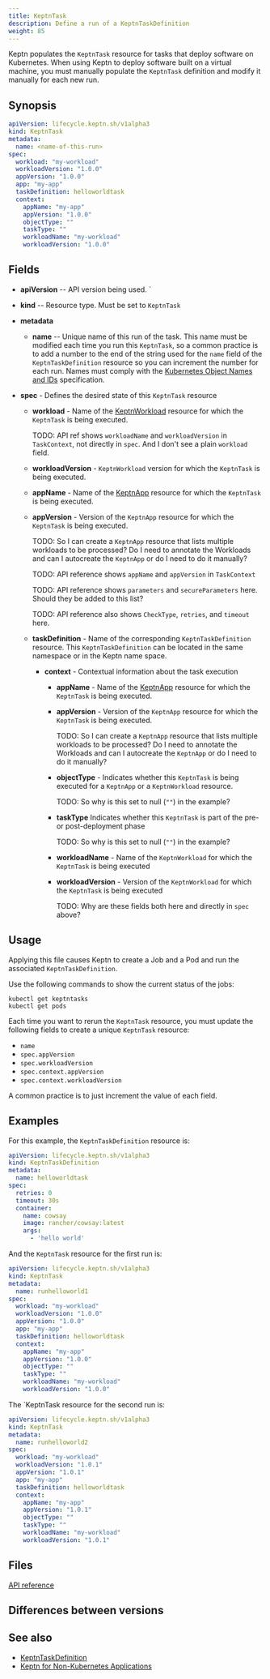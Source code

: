 ```yaml
---
title: KeptnTask
description: Define a run of a KeptnTaskDefinition
weight: 85
---
```


Keptn populates the `KeptnTask` resource
for tasks that deploy software on Kubernetes.
When using Keptn to deploy software built on a virtual machine,
you must manually populate the `KeptnTask` definition
and modify it manually for each new run.

## Synopsis

```yaml
apiVersion: lifecycle.keptn.sh/v1alpha3
kind: KeptnTask
metadata:
  name: <name-of-this-run>
spec:
  workload: "my-workload"
  workloadVersion: "1.0.0"
  appVersion: "1.0.0"
  app: "my-app"
  taskDefinition: helloworldtask
  context:
    appName: "my-app"
    appVersion: "1.0.0"
    objectType: ""
    taskType: ""
    workloadName: "my-workload"
    workloadVersion: "1.0.0"
```

## Fields

* **apiVersion** -- API version being used.
`
* **kind** -- Resource type.
   Must be set to `KeptnTask`

* **metadata**
  * **name** -- Unique name of this run of the task.
    This name must be modified each time you run this `KeptnTask`,
    so a common practice is to add a number to the end of the string
    used for the `name` field of the `KeptnTaskDefinition` resource
    so you can increment the number for each run.
    Names must comply with the
    [Kubernetes Object Names and IDs](https://kubernetes.io/docs/concepts/overview/working-with-objects/names/#dns-subdomain-names)
    specification.
* **spec** - Defines the desired state of this `KeptnTask` resource
  * **workload** - Name of the
      [KeptnWorkload](../crd-ref/lifecycle/v1alpha3/#keptnworkload)
      resource for which the `KeptnTask` is being executed.

      TODO: API ref shows `workloadName` and `workloadVersion`
      in `TaskContext`, not directly in `spec`.
      And I don't see a plain `workload` field.

  * **workloadVersion** - `KeptnWorkload` version
      for which the `KeptnTask` is being executed.
  * **appName** - Name of the
      [KeptnApp](../yaml-crd-ref/app.md) resource
      for which the `KeptnTask` is being executed.
  * **appVersion** - Version of the `KeptnApp` resource
      for which the `KeptnTask` is being executed.

      TODO: So I can create a `KeptnApp` resource that lists multiple workloads
      to be processed?
       Do I need to annotate the Workloads
      and can I autocreate the `KeptnApp` or do I need to do it manually?

      TODO: API reference shows `appName` and `appVersion` in `TaskContext`

      TODO: API reference shows `parameters` and `secureParameters` here.
      Should they be added to this list?

      TODO: API reference also shows `CheckType`, `retries`, and `timeout` here.

  * **taskDefinition** - Name of the corresponding `KeptnTaskDefinition` resource.
  This `KeptnTaskDefinition` can be located in the same namespace
  or in the Keptn name space.
    * **context** - Contextual information about the task execution
      * **appName** - Name of the
          [KeptnApp](../yaml-crd-ref/app.md) resource
          for which the `KeptnTask` is being executed.
      * **appVersion** - Version of the `KeptnApp` resource
          for which the `KeptnTask` is being executed.

          TODO: So I can create a `KeptnApp` resource that lists multiple workloads
          to be processed?
           Do I need to annotate the Workloads
          and can I autocreate the `KeptnApp` or do I need to do it manually?
      * **objectType** - Indicates whether this `KeptnTask`
          is being executed for a `KeptnApp` or a `KeptnWorkload` resource.

          TODO: So why is this set to null (`""`) in the example?
      * **taskType** Indicates whether this `KeptnTask`
          is part of the pre- or post-deployment phase

          TODO: So why is this set to null (`""`) in the example?

      * **workloadName** - Name of the `KeptnWorkload`
          for which the `KeptnTask` is being executed
      * **workloadVersion** - Version of the `KeptnWorkload`
          for which the `KeptnTask` is being executed

          TODO: Why are these fields both here and directly in `spec` above?

## Usage

Applying this file causes Keptn to create a Job and a Pod
and run the associated `KeptnTaskDefinition`.

Use the following commands to show the current status of the jobs:

```shell
kubectl get keptntasks
kubectl get pods
```

Each time you want to rerun the `KeptnTask` resource,
you must update the following fields
to create a unique `KeptnTask` resource:

* `name`
* `spec.appVersion`
* `spec.workloadVersion`
* `spec.context.appVersion`
* `spec.context.workloadVersion`

A common practice is to just increment the value of each field.

## Examples

For this example, the `KeptnTaskDefinition` resource is:

```yaml
apiVersion: lifecycle.keptn.sh/v1alpha3
kind: KeptnTaskDefinition 
metadata:
  name: helloworldtask
spec:
  retries: 0
  timeout: 30s
  container:
    name: cowsay
    image: rancher/cowsay:latest
    args:
      - 'hello world'
```

And the `KeptnTask` resource for the first run is:

```yaml
apiVersion: lifecycle.keptn.sh/v1alpha3
kind: KeptnTask
metadata:
  name: runhelloworld1
spec:
  workload: "my-workload"
  workloadVersion: "1.0.0"
  appVersion: "1.0.0"
  app: "my-app"
  taskDefinition: helloworldtask
  context:
    appName: "my-app"
    appVersion: "1.0.0"
    objectType: ""
    taskType: ""
    workloadName: "my-workload"
    workloadVersion: "1.0.0"
```

The `KeptnTask resource for the second run is:

```yaml
apiVersion: lifecycle.keptn.sh/v1alpha3
kind: KeptnTask
metadata:
  name: runhelloworld2
spec:
  workload: "my-workload"
  workloadVersion: "1.0.1"
  appVersion: "1.0.1"
  app: "my-app"
  taskDefinition: helloworldtask
  context:
    appName: "my-app"
    appVersion: "1.0.1"
    objectType: ""
    taskType: ""
    workloadName: "my-workload"
    workloadVersion: "1.0.1"
```

## Files

[API reference](../crd-ref/lifecycle/v1alpha3/#keptntaskspec)

## Differences between versions

## See also

* [KeptnTaskDefinition](taskdefinition.md)
* [Keptn for Non-Kubernetes Applications](../implementing/tasks-non-k8s-apps.md)
